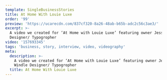 ```yaml
---
template: SingleBusinessStories
title: At Home With Louie Luxe
order: '99'
preview: 'https://ucarecdn.com/837cf320-8a26-48ab-b65b-adc2c56c3ae3/'
excerpt: >-
  A video we created for ‘At Home with Louie Luxe’ featuring owner Jesse Windle
  Designer/ Typogropher
video: '157693345'
tags: 'business, story, interview, video, videography'
meta:
  description: >-
    A video we created for ‘At Home with Louie Luxe’ featuring owner Jesse
    Windle Designer/ Typogropher
  title: At Home With Louie Luxe
---
```


